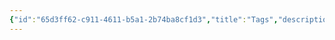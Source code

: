```yaml
---
{"id":"65d3ff62-c911-4611-b5a1-2b74ba8cf1d3","title":"Tags","description":"Overview of all tags.","publish":true,"date_created":"Thursday, April 11th 2024, 4:45:15 pm","date_modified":"Friday, April 26th 2024, 11:22:49 pm","editing_lock":true,"live_preview":true,"cssclasses":["mado-heading"],"path":"tags/index.md","permalink":"/tags/index/","PassFrontmatter":true}
---
```


